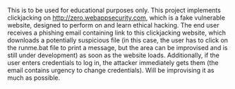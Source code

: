 This is to be used for educational purposes only.
This project implements clickjacking on http://zero.webappsecurity.com, which is a fake vulnerable website, designed to perform on and learn ethical hacking. The end user receives a phishing email containing link to this clickjacking website, which downloads a potentially suspicious file (in this case, the user has to click on the runme.bat file to print a message, but the area can be improvised and is still under development) as soon as the website loads. Additionally, if the user enters credentials to log in, the attacker immediately gets them (the email contains urgency to change credentials).
Will be improvising it as much as possible.
